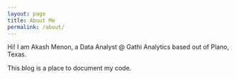 ```yaml
---
layout: page
title: About Me
permalink: /about/
---
```


Hi! 
I am Akash Menon, a Data Analyst @ Gathi Analytics based out of Plano, Texas. 

This blog is a place to document my code.
